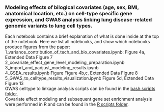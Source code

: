 ### Modeling effects of bilogical covariates (age, sex, BMI, anatomical location, etc.) on cell-type specific gene expression, and GWAS analysis linking lung disease-related genomic variants to lung cell types.
Each notebook contains a brief explanation of what is done inside at the top of the notebook. Here we list all notebooks, and show which notebooks produce figures from the paper:<br>
1\_variance\_contribution\_of\_tech\_and\_bio\_covariates.ipynb: Figure 4a, Extended Data Figure 7<br>
2\_covariate\_effect\_gene\_level\_modeling\_preparation.ipynb<br>
3\_import\_and\_padjust\_modeling\_results.ipynb<br>
4\_GSEA\_results.ipynb Figure Figure 4b,c, Extended Data Figure 8<br>
5\_GWAS\_to\_celltype\_results\_visualization.ipynb Figure 5d, Extended Data Figure 13<br>
GWAS celltype to linkage analysis scripts can be found in the [bash scripts folder](../../scripts/bash/LDSC_GWAS_to_celltype/).<br>
Covariate effect modeling and subsequent gene set enrichment analysis were  performed in R and can be found in the [R scripts folder](../../scripts/R).<br>
